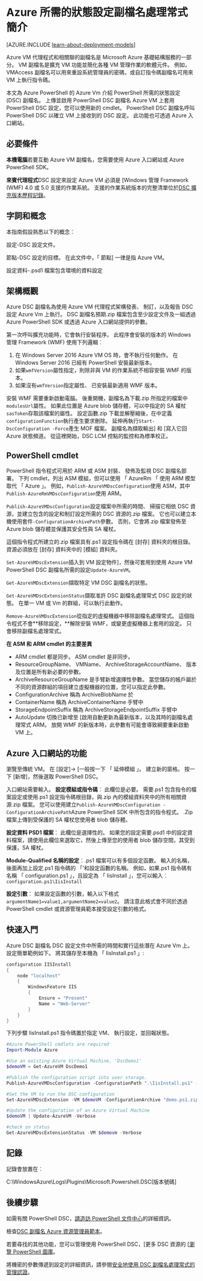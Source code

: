 <properties
   pageTitle="想要的 Azure 概觀的狀態設定 |Microsoft Azure"
   description="使用 Microsoft Azure 副檔名處理常式 PowerShell 所需的狀態設定的概觀。 包括先決條件、 架構、 cmdlet。"
   services="virtual-machines-windows"
   documentationCenter=""
   authors="zjalexander"
   manager="timlt"
   editor=""
   tags="azure-service-management,azure-resource-manager"
   keywords=""/>

<tags
   ms.service="virtual-machines-windows"
   ms.devlang="na"
   ms.topic="article"
   ms.tgt_pltfrm="vm-windows"
   ms.workload="na"
   ms.date="09/15/2016"
   ms.author="zachal"/>

# <a name="introduction-to-the-azure-desired-state-configuration-extension-handler"></a>Azure 所需的狀態設定副檔名處理常式簡介 #

[AZURE.INCLUDE [learn-about-deployment-models](../../includes/learn-about-deployment-models-both-include.md)]

Azure VM 代理程式和相關聯的副檔名是 Microsoft Azure 基礎結構服務的一部分。 VM 副檔名是擴充 VM 功能並簡化各種 VM 管理作業的軟體元件。 例如，VMAccess 副檔名可以用來重設系統管理員的密碼，或自訂指令碼副檔名可用來 VM 上執行指令碼。

本文為 Azure PowerShell 的 Azure Vm 介紹 PowerShell 所需的狀態設定 (DSC) 副檔名。 上傳並啟用 PowerShell DSC 副檔名 Azure VM 上套用 PowerShell DSC 設定，您可以使用新的 cmdlet。 PowerShell DSC 副檔名呼叫 PowerShell DSC 以確立 VM 上接收到的 DSC 設定。 此功能也可透過 Azure 入口網站。

## <a name="prerequisites"></a>必要條件 ##
**本機電腦**若要互動 Azure VM 副檔名，您需要使用 Azure 入口網站或 Azure PowerShell SDK。 

**來賓代理程式**DSC 設定來設定 Azure VM 必須是 [Windows 管理 Framework (WMF) 4.0 或 5.0 支援的作業系統。 支援的作業系統版本的完整清單位於[DSC 擴充版本歷程記錄](https://blogs.msdn.microsoft.com/powershell/2014/11/20/release-history-for-the-azure-dsc-extension/)。

## <a name="terms-and-concepts"></a>字詞和概念 ##
本指南假設熟悉以下的概念︰

設定-DSC 設定文件。 

節點-DSC 設定的目標。 在此文件中，「 節點] 一律是指 Azure VM。

設定資料-.psd1 檔案包含環境的資料設定

## <a name="architectural-overview"></a>架構概觀 ##

Azure DSC 副檔名為使用 Azure VM 代理程式架構發表、 制訂，以及報告 DSC 設定 Azure Vm 上執行。 DSC 副檔名預期.zip 檔案包含至少設定文件及一組透過 Azure PowerShell SDK 或透過 Azure 入口網站提供的參數。

第一次呼叫擴充功能時，它會執行安裝程序。 此程序會安裝的版本的 Windows 管理 Framework (WMF) 使用下列邏輯︰

1. 在 Windows Server 2016 Azure VM OS 時，會不執行任何動作。 在 Windows Server 2016 已經有 PowerShell 安裝最新版本。
2. 如果`wmfVersion`屬性指定，則除非與 VM 的作業系統不相容安裝 WMF 的版本。
3. 如果沒有`wmfVersion`指定屬性、 已安裝最新適用 WMF 版本。

安裝 WMF 需要重新啟動電腦。 後重開機，副檔名為下載.zip 所指定的檔案中`modulesUrl`屬性。 如果此位置是 Azure blob 儲存體，可以中指定的 SA 權杖`sasToken`存取該檔案的屬性。 設定函數.zip 下載並解壓縮後，在中定義`configurationFunction`執行產生要求刪除。 延伸再執行`Start-DscConfiguration -Force`產生 MOF 檔案。 副檔名為擷取輸出] 和 [寫入它回 Azure 狀態頻道。 從這裡開始，DSC LCM 控點的監控和為標準校正。 

## <a name="powershell-cmdlets"></a>PowerShell cmdlet ##

PowerShell 指令程式可用於 ARM 或 ASM 封裝、 發佈及監視 DSC 副檔名部署。 下列 cmdlet，列出 ASM 模組，但可以使用 「 AzureRm 「 使用 ARM 模型取代 「 Azure 」。 例如，`Publish-AzureVMDscConfiguration`使用 ASM，其中`Publish-AzureRmVMDscConfiguration`使用 ARM。 

`Publish-AzureVMDscConfiguration`設定檔案中所需的時間、 掃描它相依 DSC 資源，並建立包含的設定和制訂設定所需的 DSC 資源的.zip 檔案。 它也可以建立本機使用套件`-ConfigurationArchivePath`參數。 否則，它會將.zip 檔案發佈至 Azure blob 儲存體並保護其安全性與 SA 權杖。

這個指令程式所建立的.zip 檔案具有.ps1 設定指令碼在 [封存] 資料夾的根目錄。 資源必須放在 [封存] 資料夾中的 [模組] 資料夾。 

`Set-AzureVMDscExtension`插入到 VM 設定物件]，然後可套用到使用 Azure VM PowerShell DSC 副檔名所需的設定`Update-AzureVM`。

`Get-AzureVMDscExtension`擷取特定 VM DSC 副檔名的狀態。 

`Get-AzureVMDscExtensionStatus`擷取准許 DSC 副檔名處理常式 DSC 設定的狀態。 在單一 VM 或 Vm 的群組，可以執行此動作。

`Remove-AzureVMDscExtension`從指定的虛擬機器中移除副檔名處理常式。 這個指令程式不會**移除設定，**解除安裝 WMF，或變更虛擬機器上套用的設定。 只會移除副檔名處理常式。 

**在 ASM 和 ARM cmdlet 的主要差異**

- ARM cmdlet 都是同步。 ASM cmdlet 是非同步。
- ResourceGroupName、 VMName、 ArchiveStorageAccountName、 版本及位置是所有新必要的參數。
- ArchiveResourceGroupName 是手臂新增選擇性參數。 當您儲存的帳戶屬於不同的資源群組的項目建立虛擬機器的位置，您可以指定此參數。
- ConfigurationArchive 稱為 ArchiveBlobName 於
- ContainerName 稱為 ArchiveContainerName 手臂中
- StorageEndpointSuffix 稱為 ArchiveStorageEndpointSuffix 手臂中
- AutoUpdate 切換已新增至 [啟用自動更新為最新版本，以及其時的副檔名處理常式 ARM。 放開 WMF 的新版本時，此參數有可能會導致綱要重新啟動 VM 上。 


## <a name="azure-portal-functionality"></a>Azure 入口網站的功能 ##
瀏覽至傳統 VM。 在 [設定]-> [一般按一下 「 延伸模組 」。 建立新的窗格。 按一下 [新增]，然後選取 PowerShell DSC。

入口網站需要輸入。
**設定模組或指令碼**︰ 此欄位是必要。 需要.ps1 包含指令的檔案設定或使用.ps1 設定指令碼根目錄，與.zip 內的模組資料夾中的所有相關資源.zip 檔案。 您可以使用建立`Publish-AzureVMDscConfiguration -ConfigurationArchivePath`Azure PowerShell SDK 中所包含的指令程式。 .Zip 檔案上傳到受保護的 SA 權杖您使用者 blob 儲存體。 

**設定資料 PSD1 檔案**︰ 此欄位是選擇性的。 如果您的設定需要.psd1 中的設定資料檔案，請使用此欄位來選取它，然後上傳至您的使用者 blob 儲存空間，其受到保護，SA 權杖。 
 
**Module-Qualified 名稱的設定**︰.ps1 檔案可以有多個設定函數。 輸入的名稱，後面再加上設定.ps1 指令碼的 「\'和設定函數的名稱。 例如，如果.ps1 指令碼有名稱 「 configuration.ps1 」，且設定為 「 IisInstall 」，您可以輸入︰`configuration.ps1\IisInstall`

**設定引數**︰ 如果設定函數的引數，輸入以下格式`argumentName1=value1,argumentName2=value2`。 請注意此格式會不同於透過 PowerShell cmdlet 或資源管理員範本接受設定引數的格式。 

## <a name="getting-started"></a>快速入門 ##

Azure DSC 副檔名 DSC 設定文件中所需的時間和實行這些潛在 Azure Vm 上。 設定簡單範例如下。 將其儲存至本機為 「 IisInstall.ps1 」:

```powershell
configuration IISInstall 
{ 
    node "localhost"
    { 
        WindowsFeature IIS 
        { 
            Ensure = "Present" 
            Name = "Web-Server"                       
        } 
    } 
}
```

下列步驟 IisInstall.ps1 指令碼置於指定 VM、 執行設定，並回報狀態。
 
```powershell
#Azure PowerShell cmdlets are required
Import-Module Azure

#Use an existing Azure Virtual Machine, 'DscDemo1'
$demoVM = Get-AzureVM DscDemo1

#Publish the configuration script into user storage.
Publish-AzureVMDscConfiguration -ConfigurationPath ".\IisInstall.ps1" -StorageContext $storageContext -Verbose -Force

#Set the VM to run the DSC configuration
Set-AzureVMDscExtension -VM $demoVM -ConfigurationArchive "demo.ps1.zip" -StorageContext $storageContext -ConfigurationName "runScript" -Verbose

#Update the configuration of an Azure Virtual Machine
$demoVM | Update-AzureVM -Verbose

#check on status
Get-AzureVMDscExtensionStatus -VM $demovm -Verbose
```

## <a name="logging"></a>記錄 ##

記錄會放置在︰

C:\WindowsAzure\Logs\Plugins\Microsoft.Powershell.DSC\[版本號碼]

## <a name="next-steps"></a>後續步驟 ##

如需有關 PowerShell DSC，[請造訪 PowerShell 文件中心](https://msdn.microsoft.com/powershell/dsc/overview)的詳細資訊。 

檢查[DSC 副檔名 Azure 資源管理員範本](virtual-machines-windows-extensions-dsc-template.md
)。 

若要尋找的其他功能，您可以管理使用 PowerShell DSC，[更多 DSC 資源的 [[瀏覽 PowerShell 圖庫](https://www.powershellgallery.com/packages?q=DscResource&x=0&y=0)。

將機密的參數傳遞到設定的詳細資訊，請參閱[安全地使用 DSC 副檔名處理常式的管理認證](virtual-machines-windows-extensions-dsc-credentials.md)。
